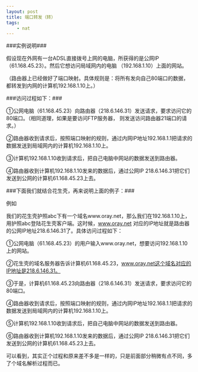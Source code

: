 ```yaml
---
layout: post
title: 端口转发（转） 
tags:
    - nat
---
```

###实例说明###
>
假设现在外网有一台ADSL直接拨号上网的电脑，所获得的是公网IP（61.168.45.23）。然后它想访问局域网内的电脑
（192.168.1.10）上面的网站。
>
（路由器上已经做好了端口映射。具体规则是：将所有发向自己80端口的数据，都转发到内网的计算机192.168.1.10上。）

###访问过程如下：###
>
①公网电脑（61.168.45.23）向路由器（218.6.146.31）发送请求，要求访问它的80端口。（相同道理，如果是要访问FTP服务器，
     则发送访问路由器21端口的请求。）
>
②路由器收到请求后，按照端口映射的规则，通过内网IP地址192.168.1.1把请求的数据发送到局域网内的计算机192.168.1.10上。
>
③计算机192.168.1.10收到请求后，把自己电脑中网站的数据发送到路由器。
>
④路由器收到计算机192.168.1.10发来的数据后，通过公网IP 218.6.146.31把它们发送到公网的计算机61.168.45.23上去。


###下面我们就结合花生壳，再来说明上面的例子：### 

>
例如

>
我们的花生壳护照abc下有一个域名www.oray.net，那么我们在192.168.1.10上，用护照abc登陆花生壳客户端。这时候，www.oray.net 对应的IP地址就是路由器的公网IP地址218.6.146.31了。具体访问过程如下：
>
①公网电脑（61.168.45.23）的用户输入www.oray.net，想要访问192.168.1.10上的网站。
>
②花生壳的域名服务器告诉计算机61.168.45.23，www.oray.net这个域名对应的IP地址是218.6.146.31。
>
③于是，计算机61.168.45.23向路由器（218.6.146.31）发送请求，要求访问它的80端口。
>
④路由器收到请求后，按照端口映射的规则，通过内网IP地址192.168.1.1把请求的数据发送到局域网内的计算机192.168.1.10上。
>
⑤计算机192.168.1.10收到请求后，把自己电脑中网站的数据发送到路由器。
>
⑥路由器收到计算机192.168.1.10发来的数据后，通过公网IP 218.6.146.31把它们发送到公网的计算机61.168.45.23上去。
>
可以看到，其实正个过程和原来差不多是一样的，只是前面部分稍微有点不同，多了个域名解析过程而已。





